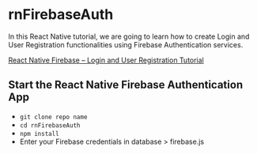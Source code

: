 # rnFirebaseAuth
In this React Native tutorial, we are going to learn how to create Login and User Registration functionalities using Firebase Authentication services.

[React Native Firebase – Login and User Registration Tutorial](https://www.positronx.io/react-native-firebase-login-and-user-registration-tutorial/)


## Start the React Native Firebase Authentication App
* `git clone repo name`
* `cd rnFirebaseAuth`
* `npm install`
* Enter your Firebase credentials in database > firebase.js